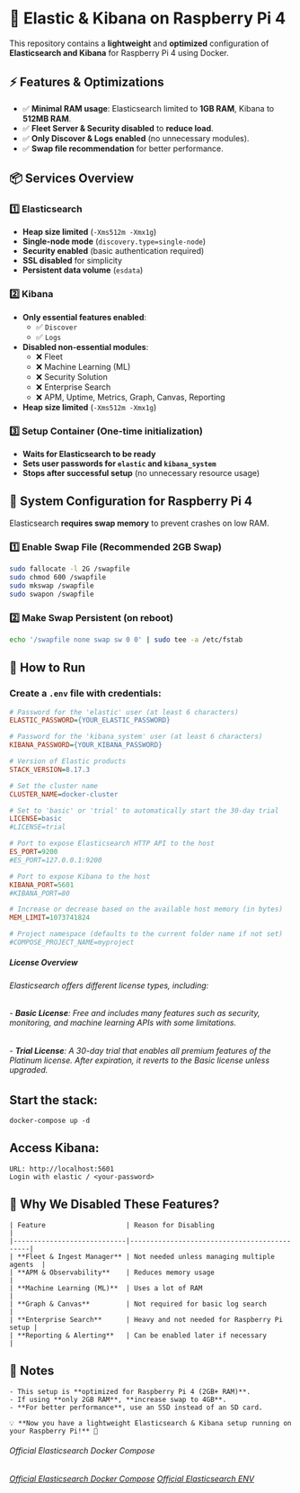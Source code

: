 # 🚀 Elastic & Kibana on Raspberry Pi 4

This repository contains a **lightweight** and **optimized** configuration of **Elasticsearch and Kibana** for Raspberry Pi 4 using Docker.

## ⚡ Features & Optimizations

- ✅ **Minimal RAM usage**: Elasticsearch limited to **1GB RAM**, Kibana to **512MB RAM**.
- ✅ **Fleet Server & Security disabled** to **reduce load**.
- ✅ **Only Discover & Logs enabled** (no unnecessary modules).
- ✅ **Swap file recommendation** for better performance.

## 📦 Services Overview

### **1️⃣ Elasticsearch**

- **Heap size limited** (`-Xms512m -Xmx1g`)
- **Single-node mode** (`discovery.type=single-node`)
- **Security enabled** (basic authentication required)
- **SSL disabled** for simplicity
- **Persistent data volume** (`esdata`)

### **2️⃣ Kibana**

- **Only essential features enabled**:
  - ✅ `Discover`
  - ✅ `Logs`
- **Disabled non-essential modules**:
  - ❌ Fleet
  - ❌ Machine Learning (ML)
  - ❌ Security Solution
  - ❌ Enterprise Search
  - ❌ APM, Uptime, Metrics, Graph, Canvas, Reporting
- **Heap size limited** (`-Xms512m -Xmx1g`)

### **3️⃣ Setup Container (One-time initialization)**

- **Waits for Elasticsearch to be ready**
- **Sets user passwords for `elastic` and `kibana_system`**
- **Stops after successful setup** (no unnecessary resource usage)

## 🔧 **System Configuration for Raspberry Pi 4**

Elasticsearch **requires swap memory** to prevent crashes on low RAM.

### **1️⃣ Enable Swap File (Recommended 2GB Swap)**

```sh
sudo fallocate -l 2G /swapfile
sudo chmod 600 /swapfile
sudo mkswap /swapfile
sudo swapon /swapfile
```

### **2️⃣ Make Swap Persistent (on reboot)**

```sh
echo '/swapfile none swap sw 0 0' | sudo tee -a /etc/fstab
```
## 🚀 How to Run

### **Create a `.env` file with credentials:**
```ini
# Password for the 'elastic' user (at least 6 characters)
ELASTIC_PASSWORD={YOUR_ELASTIC_PASSWORD}

# Password for the 'kibana_system' user (at least 6 characters)
KIBANA_PASSWORD={YOUR_KIBANA_PASSWORD}

# Version of Elastic products
STACK_VERSION=8.17.3

# Set the cluster name
CLUSTER_NAME=docker-cluster

# Set to 'basic' or 'trial' to automatically start the 30-day trial
LICENSE=basic
#LICENSE=trial

# Port to expose Elasticsearch HTTP API to the host
ES_PORT=9200
#ES_PORT=127.0.0.1:9200

# Port to expose Kibana to the host
KIBANA_PORT=5601
#KIBANA_PORT=80

# Increase or decrease based on the available host memory (in bytes)
MEM_LIMIT=1073741824

# Project namespace (defaults to the current folder name if not set)
#COMPOSE_PROJECT_NAME=myproject
```

##### License Overview
###### Elasticsearch offers different license types, including:

###### - **Basic License**: Free and includes many features such as security, monitoring, and machine learning APIs with some limitations.
###### - **Trial License**: A 30-day trial that enables all premium features of the Platinum license. After expiration, it reverts to the Basic license unless upgraded.

## Start the stack:
```
docker-compose up -d
```

## Access Kibana:
```
URL: http://localhost:5601
Login with elastic / <your-password>
```

## 🎯 Why We Disabled These Features?
```
| Feature                    | Reason for Disabling                        |
|----------------------------|---------------------------------------------|
| **Fleet & Ingest Manager** | Not needed unless managing multiple agents  |
| **APM & Observability**    | Reduces memory usage                        |
| **Machine Learning (ML)**  | Uses a lot of RAM                           |
| **Graph & Canvas**         | Not required for basic log search           |
| **Enterprise Search**      | Heavy and not needed for Raspberry Pi setup |
| **Reporting & Alerting**   | Can be enabled later if necessary           |
```
## 📌 Notes
```
- This setup is **optimized for Raspberry Pi 4 (2GB+ RAM)**.
- If using **only 2GB RAM**, **increase swap to 4GB**.
- **For better performance**, use an SSD instead of an SD card.

💡 **Now you have a lightweight Elasticsearch & Kibana setup running on your Raspberry Pi!** 🚀
```

###### Official Elasticsearch Docker Compose
###### [Official Elasticsearch Docker Compose](https://github.com/elastic/elasticsearch/blob/8.17/docs/reference/setup/install/docker/docker-compose.yml) [Official Elasticsearch ENV](https://github.com/elastic/elasticsearch/blob/8.17/docs/reference/setup/install/docker/.env)


